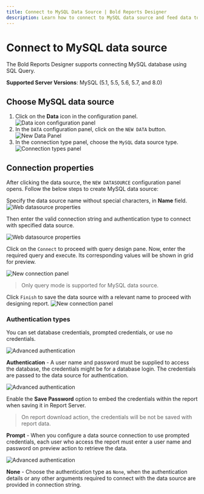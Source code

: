 ```yaml
---
title: Connect to MySQL Data Source | Bold Reports Designer
description: Learn how to connect to MySQL data source and feed data to your RDL reports using Bold Reports Designer. 
---
```


# Connect to MySQL data source

The Bold Reports Designer supports connecting MySQL database using SQL Query.

**Supported Server Versions**: MySQL (5.1, 5.5, 5.6, 5.7, and 8.0)

## Choose MySQL data source

1. Click on the **Data** icon in the configuration panel.
   ![Data icon configuration panel](/static/assets/on-premise/images/report-designer/manage-data/data-connectors/data-configuration-panel.png)
2. In the `DATA` configuration panel, click on the `NEW DATA` button.
   ![New Data Panel](/static/assets/on-premise/images/report-designer/manage-data/data-connectors/new-data-button.png)
3. In the connection type panel, choose the `MySQL` data source type.
   ![Connection types panel](/static/assets/on-premise/images/report-designer/manage-data/mysql-data-source/connection-types.png)

## Connection properties

After clicking the data source, the `NEW DATASOURCE` configuration panel opens. Follow the below steps to create MySQL data source:

Specify the data source name without special characters, in **Name** field.
![Web datasource properties](/static/assets/on-premise/images/report-designer/manage-data/mysql-data-source/mysql-properties.png)

Then enter the valid connection string and authentication type to connect with specified data source.

![Web datasource properties](/static/assets/on-premise/images/report-designer/manage-data/mysql-data-source/basic-connection.png)

Click on the `Connect` to proceed with query design pane. Now, enter the required query and execute. Its corresponding values will be shown in grid for preview.

![New connection panel](/static/assets/on-premise/images/report-designer/manage-data/mysql-data-source/execute-schema.png)

> Only query mode is supported for MySQL data source.

Click `Finish` to save the data source with a relevant name to proceed with designing report.
![New connection panel](/static/assets/on-premise/images/report-designer/manage-data/mysql-data-source/data-list.png)

### Authentication types

You can set database credentials, prompted credentials, or use no credentials.

![Advanced authentication](/static/assets/on-premise/images/report-designer/manage-data/mysql-data-source/authentication.png)

**Authentication** - A user name and password must be supplied to access the database, the credentials might be for a database login. The credentials are passed to the data source for authentication.

![Advanced authentication](/static/assets/on-premise/images/report-designer/manage-data/mysql-data-source/authentication-type.png)

Enable the **Save Password** option to embed the credentials within the report when saving it in Report Server.

> On report download action, the credentials will be not be saved with report data.

**Prompt** - When you configure a data source connection to use prompted credentials, each user who access the report must enter a user name and password on preview action to retrieve the data.

![Advanced authentication](/static/assets/on-premise/images/report-designer/manage-data/mysql-data-source/prompt.png)

**None** - Choose the authentication type as `None`, when the authentication details or any other arguments required to connect with the data source are provided in connection string.